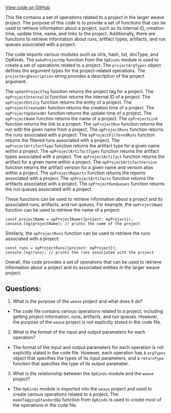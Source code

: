 [View code on GitHub](https://github.com/wandb/weave/weave-js/src/core/ops/domain/project.ts)

This file contains a set of operations related to a project in the larger weave project. The purpose of this code is to provide a set of functions that can be used to retrieve information about a project, such as its internal ID, creation time, update time, name, and links to the project. Additionally, there are functions to retrieve information about runs, artifact types, artifacts, and run queues associated with a project.

The code imports various modules such as Urls, hash, list, docType, and OpKinds. The `makeProjectOp` function from the `OpKinds` module is used to create a set of operations related to a project. The `projectArgTypes` object defines the argument types for the project-related operations. The `projectArgDescription` string provides a description of the project argument.

The `opGetProjectTag` function returns the project tag for a project. The `opProjectInternalId` function returns the internal ID of a project. The `opProjectEntity` function returns the entity of a project. The `opProjectCreatedAt` function returns the creation time of a project. The `opProjectUpdatedAt` function returns the update time of a project. The `opProjectName` function returns the name of a project. The `opProjectLink` function returns the link to a project. The `opProjectRun` function returns the run with the given name from a project. The `opProjectRuns` function returns the runs associated with a project. The `opProjectFilteredRuns` function returns the filtered runs associated with a project. The `opProjectArtifactType` function returns the artifact type for a given name within a project. The `opProjectArtifactTypes` function returns the artifact types associated with a project. The `opProjectArtifact` function returns the artifact for a given name within a project. The `opProjectArtifactVersion` function returns the artifact version for a given name and version alias within a project. The `opProjectReports` function returns the reports associated with a project. The `opProjectArtifacts` function returns the artifacts associated with a project. The `opProjectRunQueues` function returns the run queues associated with a project.

These functions can be used to retrieve information about a project and its associated runs, artifacts, and run queues. For example, the `opProjectName` function can be used to retrieve the name of a project:

```
const projectName = opProjectName({project: myProject});
console.log(projectName); // prints the name of the project
```

Similarly, the `opProjectRuns` function can be used to retrieve the runs associated with a project:

```
const runs = opProjectRuns({project: myProject});
console.log(runs); // prints the runs associated with the project
```

Overall, this code provides a set of operations that can be used to retrieve information about a project and its associated entities in the larger weave project.
## Questions: 
 1. What is the purpose of the `weave` project and what does it do?
- The code file contains various operations related to a project, including getting project information, runs, artifacts, and run queues. However, the purpose of the `weave` project is not explicitly stated in the code file.

2. What is the format of the input and output parameters for each operation?
- The format of the input and output parameters for each operation is not explicitly stated in the code file. However, each operation has a `argTypes` object that specifies the types of its input parameters, and a `returnType` function that specifies the type of its output parameter.

3. What is the relationship between the `OpKinds` module and the `weave` project?
- The `OpKinds` module is imported into the `weave` project and used to create various operations related to a project. The `makeTaggingStandardOp` function from `OpKinds` is used to create most of the operations in the code file.